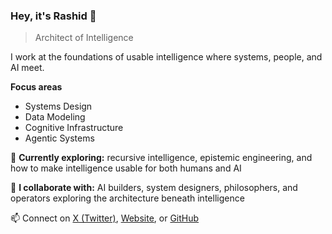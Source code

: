 ### Hey, it's **Rashid** 👋  
> Architect of Intelligence

I work at the foundations of usable intelligence where systems, people, and AI meet.  

**Focus areas**  
- Systems Design  
- Data Modeling  
- Cognitive Infrastructure  
- Agentic Systems

🌱 **Currently exploring:** recursive intelligence, epistemic engineering, and how to make intelligence usable for both humans and AI  

🤝 **I collaborate with:** AI builders, system designers, philosophers, and operators exploring the architecture beneath intelligence  

📫 Connect on [X (Twitter)](https://x.com/rashidazarang), [Website](https://rashidazarang.com), or [GitHub](https://github.com/rashidazarang)  
